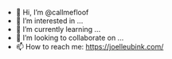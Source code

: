 - 👋 Hi, I’m @callmefloof
- 👀 I’m interested in ...
- 🌱 I’m currently learning ...
- 💞️ I’m looking to collaborate on ...
- 📫 How to reach me: https://joelleubink.com/

<!---
callmefloof/callmefloof is a ✨ special ✨ repository because its `README.md` (this file) appears on your GitHub profile.
You can click the Preview link to take a look at your changes.
--->
